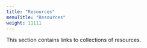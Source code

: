 ```yaml
---
title: "Resources"
menuTitle: "Resources"
weight: 11111
---
```


This section contains links to collections of resources.